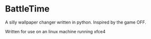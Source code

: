BattleTime
==========

A silly wallpaper changer written in python. Inspired by the game OFF.

Written for use on an linux machine running xfce4
